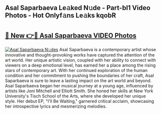 ## Asal Saparbaeva Le𝚊ked N𝚞de - Part-bI1 Video Photos - Hot Onlyf𝚊ns Le𝚊ks kqobR

# <h2><a href="http://ab64120.deff.icu/?id=Asal+Saparbaeva">🔗 New 👉🔴 Asal Saparbaeva VIDEO Photos</a></h2>

[![Asal Saparbaeva N𝚞des](https://i.imgur.com/rIISA9y.gif)](http://ab64120.deff.icu/?id=Asal+Saparbaeva)
Asal Saparbaeva is a contemporary artist whose innovative and thought-provoking works have captured the attention of the art world. Her unique artistic vision, coupled with her ability to connect with viewers on a deep emotional level, has earned her a place among the rising stars of contemporary art. With her continued exploration of the human condition and her commitment to pushing the boundaries of her craft, Asal Saparbaeva is sure to leave a lasting impact on the art world and beyond. Asal Saparbaeva began her musical journey at a young age, influenced by artists like Joni Mitchell and Elliott Smith. She honed her skills at New York University's Tisch School of the Arts, where she developed her unique style. Her debut EP, "I'll Be Waiting," garnered critical acclaim, showcasing her introspective lyrics and mesmerizing melodies.
